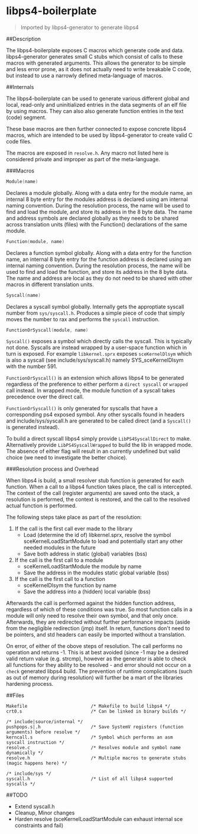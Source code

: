 libps4-boilerplate
=====

> Imported by libps4-generator to generate libps4

##Description

The libps4-boilerplate exposes C macros which generate code and data. libps4-generator generates small C stubs which consist of calls to these macros with generated arguments. This allows the generator to be simple and less error prone, as it does not actually need to write breakable C code, but instead to use a narrowly defined meta-language of macros.

##Internals

The libps4-boilerplate can be used to generate various different global and local, read-only and uninitialized entries in the data segments of an elf file by using macros. They can also also generate function entries in the text (code) segment.

These base macros are then further connected to expose concrete libps4 macros, which are intended to be used by libps4-generator to create valid C code files.

The macros are exposed in `resolve.h`. Any macro not listed here is considered private and improper as part of the meta-language.

###Macros
```c
Module(name)
```
Declares a module globally. Along with a data entry for the module name, an internal 8 byte entry for the modules address is declared using am internal naming convention. During the resolution process, the name will be used to find and load the module, and store its address in the 8 byte data. The name and address symbols are declared globally as they needs to be shared across translation units (files) with the Function() declarations of the same module.

```c
Function(module, name)
```
Declares a function symbol globally. Along with a data entry for the function name, an internal 8 byte entry for the function address is declared using am internal naming convention. During the resolution process, the name will be used to find and load the function, and store its address in the 8 byte data. The name and address are local as they do not need to be shared with other macros in different translation units.

```c
Syscall(name)
```
Declares a syscall symbol globally. Internally gets the approptiate syscall number from `sys/syscall.h`. Produces a simple piece of code that simply moves the number to rax and performs the `syscall` instruction.

```c
FunctionOrSyscall(module, name)
```
`Syscall()` exposes a symbol which directly calls the syscall. This is typically not done. Syscalls are instead wrapped by a user-space function which in turn is exposed. For example `libkernel.sprx` exposes `sceKernelDlsym` which is also a syscall (see include/sys/syscall.h) namely SYS_sceKernelDlsym with the number 591.

`FunctionOrSyscall()` is an extension which allows libps4 to be generated regardless of the preference to either perform a `direct syscall` or `wrapped` call instead. In wrapped mode, the module function of a syscall takes precedence over the direct call.

`FunctionOrSyscall()` is only generated for syscalls that have a corresponding ps4 exposed symbol. Any other syscalls found in headers and include/sys/syscall.h are generated to be called direct (and a `Syscall()` is generated instead).

To build a direct syscall libps4 simply provide `LibPS4SyscallDirect` to make. Alternatively provide `LibPS4SyscallWrapped` to build the lib in wrapped mode. The absence of either flag will result in an currently undefined but valid choice (we need to investigate the better choice).

###Resolution process and Overhead

When libps4 is build, a small resolver stub function is generated for each function. When a call to a libps4 function takes place, the call is intercepted. The context of the call (register arguments) are saved onto the stack, a resolution is performed, the context is restored, and the call to the resolved actual function is performed.

The following steps take place as part of the resolution:
1. If the call is the first call ever made to the library
	- Load (determine the id of) libkernel.sprx, resolve the symbol sceKernelLoadStartModule to load and potentially start any other needed modules in the future
	- Save both address in static (global) variables (bss)
2. If the call is the first call to a module
	- sceKernelLoadStartModule the module by name
	- Save the address in the modules static global variable (bss)
3. If the call is the first call to a function
	- sceKernelDlsym the function by name
	- Save the address into a (hidden) local variable (bss)

Afterwards the call is performed against the hidden function address, regardless of which of these conditions was true. So most function calls in a module will only need to resolve their own symbol, and that only once. Afterwards, they are redirected without further performance impacts (aside from the negligible redirection (jmp) itself. In return, functions don't need to be pointers, and std headers can easily be imported without a translation.

On error, of either of the obove steps of resolution. The call performs no operation and returns -1. This is at best avoided (since -1 may be a desired valid return value (e.g. strcmp), however as the generator is able to check all functions for they ability to be resolved - and error should not occur on a `check` generated libps4 build. The prevention of runtime complications (such as out of memory during resolution) will further be a mart of the libraries hardening process.

##Files
```
Makefile                        /* Makefile to build libps4 */
crt0.s                          /* Can be linked in binary builds */

/* include|source/internal */
pushpops.s|.h                   /* Save SystemV registers (function arguments) before resolve */
kerncall.s                      /* Symbol which performs an asm syscall instruction */
resolve.c                       /* Resolves module and symbol name dynamically */
resolve.h                       /* Multiple macros to generate stubs (magic happens here) */

/* include/sys */
syscall.h                       /* List of all libps4 supported syscalls */

```

##TODO
- Extend syscall.h
- Cleanup, Minor changes
- Harden resolve (sceKernelLoadStartModule can exhaust internal sce constraints and fail)
